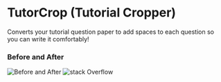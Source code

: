 # TutorCrop (Tutorial Cropper)
Converts your tutorial question paper to add spaces to each question so you can write it comfortably!

### Before and After
![Before and After](https://ibb.co/m5wpK9pn)
![stack Overflow](http://lmsotfy.com/so.png)
